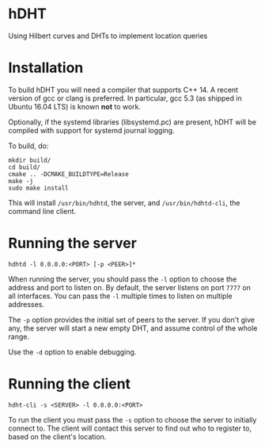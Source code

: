 # hDHT
Using Hilbert curves and DHTs to implement location queries

# Installation
To build hDHT you will need a compiler that supports C++ 14.
A recent version of gcc or clang is preferred. In particular, gcc 5.3 (as shipped in Ubuntu 16.04 LTS) is known **not** to work.

Optionally, if the systemd libraries (libsystemd.pc) are present, hDHT will be compiled with support for systemd journal logging.

To build, do:
```
mkdir build/
cd build/
cmake .. -DCMAKE_BUILDTYPE=Release
make -j
sudo make install
```

This will install `/usr/bin/hdhtd`, the server, and `/usr/bin/hdhtd-cli`, the command line client.

# Running the server

```
hdhtd -l 0.0.0.0:<PORT> [-p <PEER>]*
```

When running the server, you should pass the `-l` option to choose the address and port to listen on. By default, the server listens on port `7777` on all interfaces. You can pass the `-l` multiple times to listen on multiple addresses.

The `-p` option provides the initial set of peers to the server. If you don't give any, the server will start a new empty DHT, and assume control of the whole range.

Use the `-d` option to enable debugging.

# Running the client

```
hdht-cli -s <SERVER> -l 0.0.0.0:<PORT>
```

To run the client you must pass the `-s` option to choose the server to initially connect to. The client will contact this server to find out who to register to, based on the client's location.
